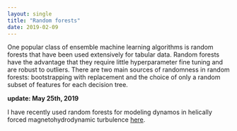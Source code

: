 ```yaml
---
layout: single
title: "Random forests"
date: 2019-02-09
---
```


One popular class of ensemble machine learning algorithms is random forests that have been used extensively for tabular data. Random forests have the advantage that they require little hyperparameter fine tuning and are robust to outliers. There are two main sources of randomness in random forests: bootstrapping with replacement and the choice of only a random subset of features for each decision tree.

**update: May 25th, 2019**

I have recently used random forests for modeling dynamos in helically forced magnetohydrodynamic turbulence [here](https://github.com/fnauman/ML_alpha2).

